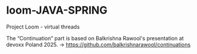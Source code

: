 # loom-JAVA-SPRING
Project Loom - virtual threads

The “Continuation” part is based on Balkrishna Rawool's presentation at devoxx Poland 2025. -> https://github.com/balkrishnarawool/continuations